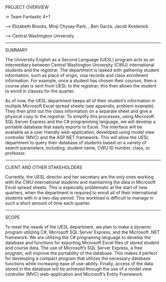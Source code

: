 PROJECT OVERVIEW

-> Team Fantastic 4+1

--> Elizabeth Brooks, Minji Chysay-Park, , Ben Garza, Jacob Kostenick

--> Central Washington University

--------------------------------------------------------------------------------------------------------------------------------------

SUMMARY 

The University English as a Second Language (UESL) program acts as an intermediary between Central Washington University (CWU) international students and the registrar. The department is tasked with gathering student information; such as place of origin, visa records and class enrollment information. For example, once a student has chosen their courses, then a course plan is sent from UESL to the registrar; this then allows the student to enroll in classes for the quarter.

As of now, the UESL department keeps all of their student’s information in multiple Microsoft Excel spread sheets (see appendix, problem example). They then print out the class information on a separate sheet and give a physical copy to the registrar. To simplify this processes, using Microsoft SQL Server Express and the C# programming language, we will develop a portable database that easily exports to Excel. The interface will be available as a user friendly web-application, developed using model view controller (MVC) and the ASP.NET framework. This will allow the UESL department to query their database of students based on a variety of search parameters, including; student name, CWU ID number, class, or professor.

--------------------------------------------------------------------------------------------------------------------------------------

CLIENT AND OTHER STAKEHOLDERS

Currently, the UESL director and her secretary are the only ones working with the CWU international students and maintaining the data in Microsoft Excel spread sheets. This is especially problematic at the start of new quarters, when the department is required to enroll all of their international students with in a two-day period. This workload is difficult to manage in such a short amount of time each quarter.

--------------------------------------------------------------------------------------------------------------------------------------

SCOPE

To meet the needs of the UESL department, we plan to make a dynamic program utilizing C#, Microsoft SQL Server Express, and the Microsoft .NET framework. We are utilizing the C# programing language to develop the database and functions for exporting Microsoft Excel files of stored student and course data. The use of Microsoft’s SQL Server Express, a free program, will improve the portability of the database. This makes it perfect for developing a compact program that utilizes the necessary database functions while increasing ease of use-ability. Finally, access of the data stored in the database will be achieved through the use of a model view controller (MVC) web-application and Microsoft’s Entity Framework.
